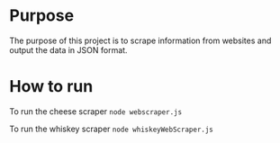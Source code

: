 # Purpose
The purpose of this project is to scrape information from websites and output the data in JSON format.

# How to run

To run the cheese scraper
`node webscraper.js`

To run the whiskey scraper
`node whiskeyWebScraper.js`